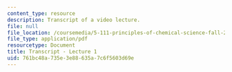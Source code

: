 ```yaml
---
content_type: resource
description: Transcript of a video lecture.
file: null
file_location: /coursemedia/5-111-principles-of-chemical-science-fall-2008/761bc48a735e3e88635a7c6f5603d69e_5-111F08-L01.pdf
file_type: application/pdf
resourcetype: Document
title: Transcript - Lecture 1
uid: 761bc48a-735e-3e88-635a-7c6f5603d69e
---
```

